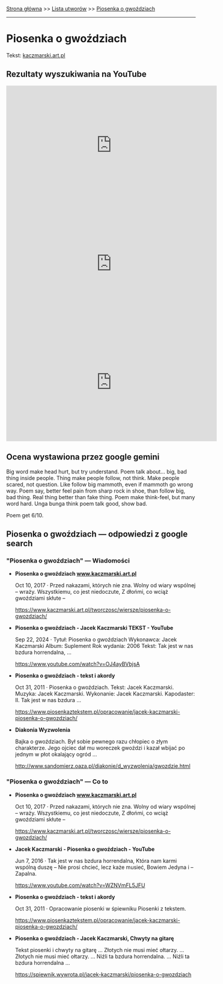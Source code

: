 [Strona główna](../index.md) >> [Lista utworów](../list.md) >> [Piosenka o gwoździach](423.md)

---

# Piosenka o gwoździach

Tekst: [kaczmarski.art.pl](https://www.kaczmarski.art.pl/tworczosc/wiersze/piosenka-o-gwozdziach/)

## Rezultaty wyszukiwania na YouTube

<iframe width="560" height="315" src="https://www.youtube.com/embed/WZNVmFL5JFU?si=IdontcarewhotheIRSsendsImnotpayingtaxes" title="YouTube video player" frameborder="0" allow="accelerometer; autoplay; clipboard-write; encrypted-media; gyroscope; picture-in-picture; web-share" referrerpolicy="strict-origin-when-cross-origin" allowfullscreen></iframe>

<iframe width="560" height="315" src="https://www.youtube.com/embed/OJ4ayBVbjsA?si=IdontcarewhotheIRSsendsImnotpayingtaxes" title="YouTube video player" frameborder="0" allow="accelerometer; autoplay; clipboard-write; encrypted-media; gyroscope; picture-in-picture; web-share" referrerpolicy="strict-origin-when-cross-origin" allowfullscreen></iframe>

<iframe width="560" height="315" src="https://www.youtube.com/embed/pp7-xud4glA?si=IdontcarewhotheIRSsendsImnotpayingtaxes" title="YouTube video player" frameborder="0" allow="accelerometer; autoplay; clipboard-write; encrypted-media; gyroscope; picture-in-picture; web-share" referrerpolicy="strict-origin-when-cross-origin" allowfullscreen></iframe>

## Ocena wystawiona przez google gemini

Big word make head hurt, but try understand. Poem talk about... big, bad thing inside people. Thing make people follow, not think. Make people scared, not question. Like follow big mammoth, even if mammoth go wrong way. Poem say, better feel pain from sharp rock in shoe, than follow big, bad thing. Real thing better than fake thing. Poem make think-feel, but many word hard. Unga bunga think poem talk good, show bad.

Poem get 6/10.


## Piosenka o gwoździach — odpowiedzi z google search

### "Piosenka o gwoździach" — Wiadomości

- **Piosenka o gwoździach www.kaczmarski.art.pl**

    Oct 10, 2017  ·  Przed nakazami, których nie zna. Wolny od wiary wspólnej – wraży. Wszystkiemu, co jest niedoczute, Z dłońmi, co wciąż gwoździami skłute – 

   <https://www.kaczmarski.art.pl/tworczosc/wiersze/piosenka-o-gwozdziach/>
- **Piosenka o gwoździach - Jacek Kaczmarski TEKST - YouTube**

    Sep 22, 2024  ·  Tytuł: Piosenka o gwoździach Wykonawca: Jacek Kaczmarski Album: Suplement Rok wydania: 2006 Tekst: Tak jest w nas bzdura horrendalna, ... 

   <https://www.youtube.com/watch?v=OJ4ayBVbjsA>
- **Piosenka o gwoździach - tekst i akordy**

    Oct 31, 2011  ·  Piosenka o gwoździach. Tekst: Jacek Kaczmarski. Muzyka: Jacek Kaczmarski. Wykonanie: Jacek Kaczmarski. Kapodaster: II. Tak jest w nas bzdura ... 

   <https://www.piosenkaztekstem.pl/opracowanie/jacek-kaczmarski-piosenka-o-gwozdziach/>
- **Diakonia Wyzwolenia**

    Bajka o gwoździach. Był sobie pewnego razu chłopiec o złym charakterze. Jego ojciec dał mu woreczek gwoździ i kazał wbijać po jednym w płot okalający ogród ... 

   <http://www.sandomierz.oaza.pl/diakonie/d_wyzwolenia/gwozdzie.html>

### "Piosenka o gwoździach" — Co to

- **Piosenka o gwoździach www.kaczmarski.art.pl**

    Oct 10, 2017  ·  Przed nakazami, których nie zna. Wolny od wiary wspólnej – wraży. Wszystkiemu, co jest niedoczute, Z dłońmi, co wciąż gwoździami skłute – 

   <https://www.kaczmarski.art.pl/tworczosc/wiersze/piosenka-o-gwozdziach/>
- **Jacek Kaczmarski - Piosenka o gwoździach - YouTube**

    Jun 7, 2016  ·  Tak jest w nas bzdura horrendalna, Która nam karmi wspólną duszę – Nie prosi chcieć, lecz każe musieć, Bowiem Jedyna i – Zapalna. 

   <https://www.youtube.com/watch?v=WZNVmFL5JFU>
- **Piosenka o gwoździach - tekst i akordy**

    Oct 31, 2011  ·  Opracowanie piosenki w śpiewniku Piosenki z tekstem. 

   <https://www.piosenkaztekstem.pl/opracowanie/jacek-kaczmarski-piosenka-o-gwozdziach/>
- **Piosenka o gwoździach - Jacek Kaczmarski, Chwyty na gitarę**

    Tekst piosenki i chwyty na gitarę ... Złotych nie musi mieć ołtarzy. ... Złotych nie musi mieć ołtarzy. ... Niźli ta bzdura horrendalna. ... Niźli ta bzdura horrendalna ... 

   <https://spiewnik.wywrota.pl/jacek-kaczmarski/piosenka-o-gwozdziach>


